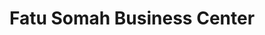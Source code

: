 ---
title: "Fatu Somah Business Center"
url: /gbarnga/fatu-somah-business-center/
shop: Kleidung
---